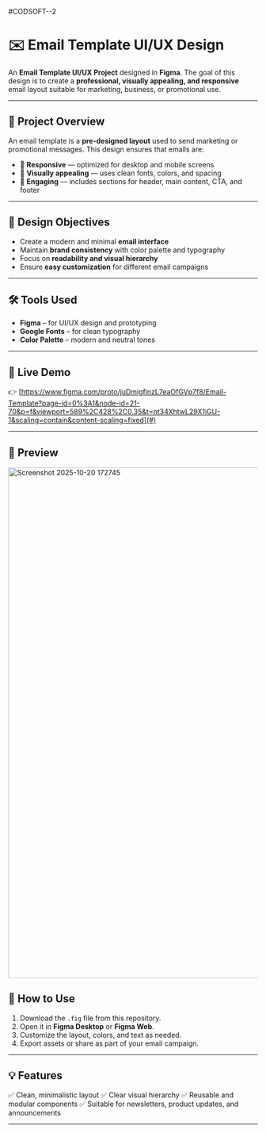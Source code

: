#CODSOFT--2

# ✉️ Email Template UI/UX Design

An **Email Template UI/UX Project** designed in **Figma**.
The goal of this design is to create a **professional, visually appealing, and responsive** email layout suitable for marketing, business, or promotional use.

---

## 🎯 Project Overview

An email template is a **pre-designed layout** used to send marketing or promotional messages.
This design ensures that emails are:

* 📱 **Responsive** — optimized for desktop and mobile screens
* 🎨 **Visually appealing** — uses clean fonts, colors, and spacing
* 💬 **Engaging** — includes sections for header, main content, CTA, and footer

---

## 🧠 Design Objectives

* Create a modern and minimal **email interface**
* Maintain **brand consistency** with color palette and typography
* Focus on **readability and visual hierarchy**
* Ensure **easy customization** for different email campaigns

---

## 🛠️ Tools Used

* **Figma** – for UI/UX design and prototyping
* **Google Fonts** – for clean typography
* **Color Palette** – modern and neutral tones

---

## 🔗 Live Demo

👉 [https://www.figma.com/proto/juDmigfinzL7eaOfGVp7f8/Email-Template?page-id=0%3A1&node-id=21-70&p=f&viewport=589%2C428%2C0.35&t=nt34XhtwL29X1iGU-1&scaling=contain&content-scaling=fixed](#)


---

## 📸 Preview

<img width="1908" height="1030" alt="Screenshot 2025-10-20 172745" src="https://github.com/user-attachments/assets/817a516f-c1d1-4999-978d-c116ab7d6a43" />




## 🚀 How to Use

1. Download the `.fig` file from this repository.
2. Open it in **Figma Desktop** or **Figma Web**.
3. Customize the layout, colors, and text as needed.
4. Export assets or share as part of your email campaign.

---

## 💡 Features

✅ Clean, minimalistic layout
✅ Clear visual hierarchy
✅ Reusable and modular components
✅ Suitable for newsletters, product updates, and announcements

---

